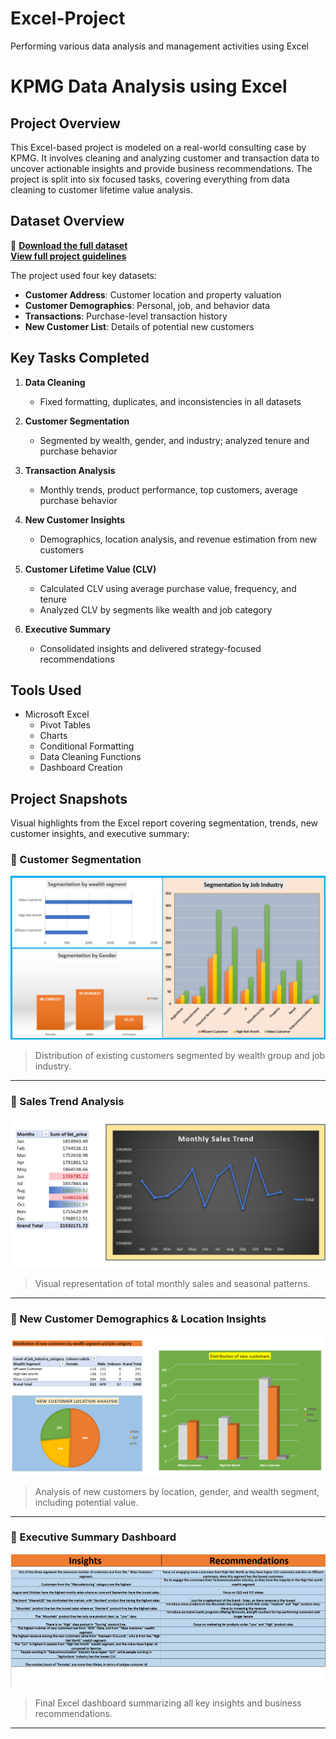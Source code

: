 # Excel-Project
Performing various data analysis and management activities using Excel

# KPMG Data Analysis using Excel

## Project Overview

This Excel-based project is modeled on a real-world consulting case by KPMG. It involves cleaning and analyzing customer and transaction data to uncover actionable insights and provide business recommendations. The project is split into six focused tasks, covering everything from data cleaning to customer lifetime value analysis.


## Dataset Overview
📎 **[Download the full dataset](https://docs.google.com/spreadsheets/d/1LxuheMo6rwzA1yq1r-gN5sKqTFcWZG7J/edit?gid=1445114962#gid=1445114962)**  
    **[View full project guidelines](https://docs.google.com/document/d/1i6PC5UXqDDOAz2Kct7hrZ--fgD98wzR0zAS1YDCJv9w/edit?usp=sharing)**

The project used four key datasets:

- **Customer Address**: Customer location and property valuation
- **Customer Demographics**: Personal, job, and behavior data
- **Transactions**: Purchase-level transaction history
- **New Customer List**: Details of potential new customers


## Key Tasks Completed

1. **Data Cleaning**
   - Fixed formatting, duplicates, and inconsistencies in all datasets

2. **Customer Segmentation**
   - Segmented by wealth, gender, and industry; analyzed tenure and purchase behavior

3. **Transaction Analysis**
   - Monthly trends, product performance, top customers, average purchase behavior

4. **New Customer Insights**
   - Demographics, location analysis, and revenue estimation from new customers

5. **Customer Lifetime Value (CLV)**
   - Calculated CLV using average purchase value, frequency, and tenure
   - Analyzed CLV by segments like wealth and job category

6. **Executive Summary**
   - Consolidated insights and delivered strategy-focused recommendations


## Tools Used

- Microsoft Excel
  - Pivot Tables
  - Charts
  - Conditional Formatting
  - Data Cleaning Functions
  - Dashboard Creation


## Project Snapshots

Visual highlights from the Excel report covering segmentation, trends, new customer insights, and executive summary:

### 🔹 Customer Segmentation

![Customer Segmentation](segment.png)

> Distribution of existing customers segmented by wealth group and job industry.

---

### 🔹 Sales Trend Analysis

![Sales Trend](SalesTrend.png)

> Visual representation of total monthly sales and seasonal patterns.

---

### 🔹 New Customer Demographics & Location Insights

![New Customer Insights](NewCustomer.png)

> Analysis of new customers by location, gender, and wealth segment, including potential value.

---

### 🔹 Executive Summary Dashboard

![Executive Summary](Insights.png)

> Final Excel dashboard summarizing all key insights and business recommendations.

---

